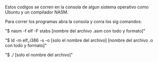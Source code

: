 Estos codigos se corren en la consola de algun sistema operativo como Ubuntu y un compilador NASM.

Para correr los programas abra la consola y corra los sig comandos:

"$ nasm -f elf -F stabs [nombre del archivo .asm con todo y formato]"

"$ ld -m elf_i386 -s -o [solo el nombre del archivo] [nombre del archivo .o con todo y formato]"

"$ ./ [solo el nombre del archivo]"
